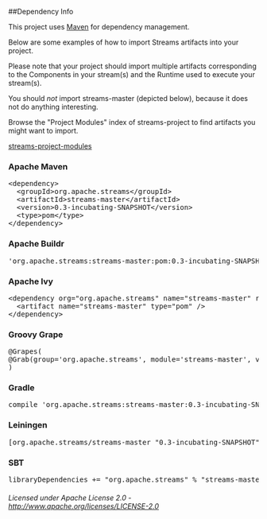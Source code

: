 ##Dependency Info

This project uses [Maven](http://maven.apache.org/ "Maven") for dependency management.

Below are some examples of how to import Streams artifacts into your project.

Please note that your project should import multiple artifacts corresponding to the Components in your stream(s) and the Runtime used to execute your stream(s).

You should *not* import streams-master (depicted below), because it does not do anything interesting.

Browse the "Project Modules" index of streams-project to find artifacts you might want to import.

[streams-project-modules](http://streams.apache.org/site/latest/streams-project/modules.html "http://streams.apache.org/site/latest/streams-project/modules.html")

<div class="section">

<h3><a name="Apache_Maven"></a>Apache Maven</h3><a name="Apache_Maven"></a>

<div class="source">

<pre class="prettyprint">&lt;dependency&gt;
  &lt;groupId&gt;org.apache.streams&lt;/groupId&gt;
  &lt;artifactId&gt;streams-master&lt;/artifactId&gt;
  &lt;version&gt;0.3-incubating-SNAPSHOT&lt;/version&gt;
  &lt;type&gt;pom&lt;/type&gt;
&lt;/dependency&gt;</pre>

</div>

</div>

<div class="section">

<h3><a name="Apache_Buildr"></a>Apache Buildr</h3><a name="Apache_Buildr"></a>

<div class="source">

<pre class="prettyprint">'org.apache.streams:streams-master:pom:0.3-incubating-SNAPSHOT'</pre>

</div>

</div>

<div class="section">

<h3><a name="Apache_Ivy"></a>Apache Ivy</h3><a name="Apache_Ivy"></a>

<div class="source">

<pre class="prettyprint">&lt;dependency org=&quot;org.apache.streams&quot; name=&quot;streams-master&quot; rev=&quot;0.3-incubating-SNAPSHOT&quot;&gt;
  &lt;artifact name=&quot;streams-master&quot; type=&quot;pom&quot; /&gt;
&lt;/dependency&gt;</pre>

</div>

</div>

<div class="section">

<h3><a name="Groovy_Grape"></a>Groovy Grape</h3><a name="Groovy_Grape"></a>

<div class="source"><pre class="prettyprint">@Grapes(
@Grab(group='org.apache.streams', module='streams-master', version='0.3-incubating-SNAPSHOT')
)</pre>

</div>

<div>

<div class="section">

<h3><a name="Gradle"></a>Gradle</h3><a name="Gradle"></a>

<div class="source"><pre class="prettyprint">compile 'org.apache.streams:streams-master:0.3-incubating-SNAPSHOT'</pre>

</div>

</div>

<div class="section">
<h3><a name="Leiningen"></a>Leiningen</h3><a name="Leiningen"></a>

<div class="source">

<pre class="prettyprint">[org.apache.streams/streams-master &quot;0.3-incubating-SNAPSHOT&quot;]</pre>

</div>

</div>

<div class="section">

<h3><a name="SBT"></a>SBT</h3><a name="SBT"></a>

<div class="source">

<pre class="prettyprint">libraryDependencies += &quot;org.apache.streams&quot; % &quot;streams-master&quot; % &quot;0.3-incubating-SNAPSHOT&quot;</pre>

</div>

</div>

</div>

</div>

###### Licensed under Apache License 2.0 - http://www.apache.org/licenses/LICENSE-2.0
